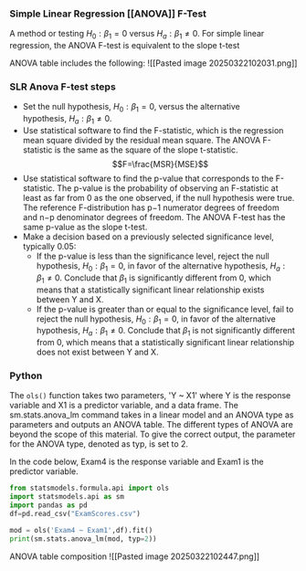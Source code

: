 ### Simple Linear Regression [[ANOVA]] F-Test

A method or testing $H_0:β_1=0$ versus $H_a:β_1≠0$. For simple linear regression, the ANOVA F-test is equivalent to the slope t-test

ANOVA table includes the following:
![[Pasted image 20250322102031.png]]

### SLR Anova F-test steps
- Set the null hypothesis, $H_0:β_1=0$, versus the alternative hypothesis, $H_a:β_1≠0$.
- Use statistical software to find the F-statistic, which is the regression mean square divided by the residual mean square. The ANOVA F-statistic is the same as the square of the slope t-statistic.$$F=\frac{M⁢S⁢R}{M⁢S⁢E}$$
- Use statistical software to find the p-value that corresponds to the F-statistic. The p-value is the probability of observing an F-statistic at least as far from 0 as the one observed, if the null hypothesis were true. The reference F-distribution has p−1 numerator degrees of freedom and n−p denominator degrees of freedom. The ANOVA F-test has the same p-value as the slope t-test.
- Make a decision based on a previously selected significance level, typically 0.05:
    - If the p-value is less than the significance level, reject the null hypothesis, $H_0:β_1=0$, in favor of the alternative hypothesis, $H_a:β_1≠0$. Conclude that $β_1$ is significantly different from 0, which means that a statistically significant linear relationship exists between Y and X.
    - If the p-value is greater than or equal to the significance level, fail to reject the null hypothesis, $H_0:β_1=0$, in favor of the alternative hypothesis, $H_a:β_1≠0$. Conclude that $β_1$ is not significantly different from 0, which means that a statistically significant linear relationship does not exist between Y and X.

### Python
The `ols()` function takes two parameters, 'Y ~ X1' where Y is the response variable and X1 is a predictor variable, and a data frame. The sm.stats.anova_lm command takes in a linear model and an ANOVA type as parameters and outputs an ANOVA table. The different types of ANOVA are beyond the scope of this material. To give the correct output, the parameter for the ANOVA type, denoted as typ, is set to 2.

In the code below, Exam4 is the response variable and Exam1 is the predictor variable.
```python
from statsmodels.formula.api import ols
import statsmodels.api as sm
import pandas as pd
df=pd.read_csv("ExamScores.csv")

mod = ols('Exam4 ~ Exam1',df).fit()
print(sm.stats.anova_lm(mod, typ=2))
```

ANOVA table composition
![[Pasted image 20250322102447.png]]
